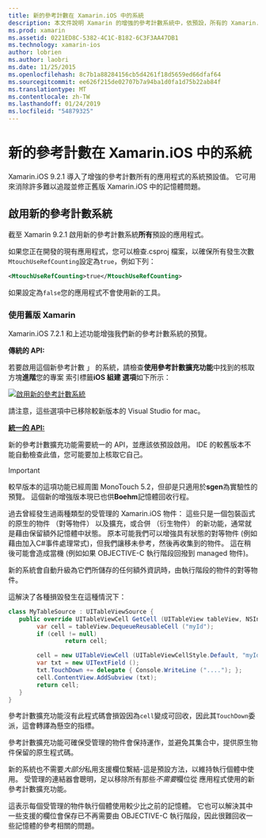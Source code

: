 ```yaml
---
title: 新的參考計數在 Xamarin.iOS 中的系統
description: 本文件說明 Xamarin 的增強的參考計數系統中，依預設，所有的 Xamarin.iOS 應用程式中啟用。
ms.prod: xamarin
ms.assetid: 0221ED8C-5382-4C1C-B182-6C3F3AA47DB1
ms.technology: xamarin-ios
author: lobrien
ms.author: laobri
ms.date: 11/25/2015
ms.openlocfilehash: 8c7b1a88284156cb5d4261f18d5659ed66dfaf64
ms.sourcegitcommit: ee626f215de02707b7a94ba1d0fa1d75b22ab84f
ms.translationtype: MT
ms.contentlocale: zh-TW
ms.lasthandoff: 01/24/2019
ms.locfileid: "54879325"
---
```

# <a name="new-reference-counting-system-in-xamarinios"></a>新的參考計數在 Xamarin.iOS 中的系統

Xamarin.iOS 9.2.1 導入了增強的參考計數所有的應用程式的系統預設值。 它可用來消除許多難以追蹤並修正舊版 Xamarin.iOS 中的記憶體問題。

## <a name="enabling-the-new-reference-counting-system"></a>啟用新的參考計數系統

截至 Xamarin 9.2.1 啟用新的參考計數系統**所有**預設的應用程式。

如果您正在開發的現有應用程式，您可以檢查.csproj 檔案，以確保所有發生次數`MtouchUseRefCounting`設定為`true`，例如下列：

```xml
<MtouchUseRefCounting>true</MtouchUseRefCounting>
```

如果設定為`false`您的應用程式不會使用新的工具。

### <a name="using-older-versions-of-xamarin"></a>使用舊版 Xamarin

Xamarin.iOS 7.2.1 和上述功能增強我們新的參考計數系統的預覽。

**傳統的 API:**

若要啟用這個新參考計數 」 的系統，請檢查**使用參考計數擴充功能**中找到的核取方塊**進階**您的專案 索引標籤**iOS 組建 選項**如下所示： 

[![](newrefcount-images/image1.png "啟用新的參考計數系統")](newrefcount-images/image1.png#lightbox)

請注意，這些選項中已移除較新版本的 Visual Studio for mac。

 **[統一的 API:](~/cross-platform/macios/unified/index.md)**

 新的參考計數擴充功能需要統一的 API，並應該依預設啟用。 IDE 的較舊版本不能自動檢查此值，您可能要加上核取它自己。

    
> [!IMPORTANT]
> 較早版本的這項功能已經周圍 MonoTouch 5.2，但卻是只適用於**sgen**為實驗性的預覽。 這個新的增強版本現已也供**Boehm**記憶體回收行程。


過去曾經發生過兩種類型的受管理的 Xamarin.iOS 物件： 這些只是一個包裝函式的原生的物件 （對等物件） 以及擴充，或合併 （衍生物件） 的新功能，通常就是藉由保留額外記憶體中狀態。 原本可能我們可以增強具有狀態的對等物件 (例如藉由加入C#事件處理常式)，但我們讓移未參考，然後再收集到的物件。 這在稍後可能會造成當機 (例如如果 OBJECTIVE-C 執行階段回撥到 managed 物件)。

新的系統會自動升級為它們所儲存的任何額外資訊時，由執行階段的物件的對等物件。

這解決了各種損毀發生在這種情況下：

```csharp
class MyTableSource : UITableViewSource {
   public override UITableViewCell GetCell (UITableView tableView, NSIndexPath indexPath) {
        var cell = tableView.DequeueReusableCell ("myId");
        if (cell != null)
                return cell;

        cell = new UITableViewCell (UITableViewCellStyle.Default, "myId");
        var txt = new UITextField ();
        txt.TouchDown += delegate { Console.WriteLine ("...."); };
        cell.ContentView.AddSubview (txt);
        return cell;
   }
}
```

參考計數擴充功能沒有此程式碼會損毀因為`cell`變成可回收，因此其`TouchDown`委派，這會轉譯為懸空的指標。

參考計數擴充功能可確保受管理的物件會保持運作，並避免其集合中，提供原生物件保留的原生程式碼。

新的系統也不需要*大部分*私用支援欄位繫結-這是預設方法，以維持執行個體中使用。 受管理的連結器會聰明，足以移除所有那些*不需要*欄位從 應用程式使用的新參考計數擴充功能。

這表示每個受管理的物件執行個體使用較少比之前的記憶體。 它也可以解決其中一些支援的欄位會保存已不再需要由 OBJECTIVE-C 執行階段，因此很難回收一些記憶體的參考相關的問題。
